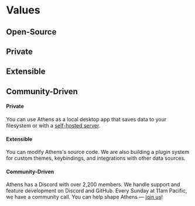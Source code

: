 # Values

## Open-Source

## Private

## Extensible

## Community-Driven



#### Private

You can use Athens as a local desktop app that saves data to your filesystem or with a [self-hosted server](https://github.com/athensresearch/athens-backend).

#### Extensible

You can modify Athens's source code. We are also building a plugin system for custom themes, keybindings, and integrations with other data sources.

#### Community-Driven

Athens has a Discord with over 2,200 members. We handle support and feature development on Discord and GitHub. Every Sunday at 11am Pacific, we have a community call. You can help shape Athens — [join us](https://discord.gg/GCJaV3V)!

